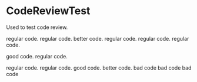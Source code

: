 # CodeReviewTest
Used to test code review.

regular code.
regular code.
better code.
regular code.
regular code.
regular code.

good code.
regular code.

regular code.
regular code.
good code.
better code.
bad code
bad code
bad code

